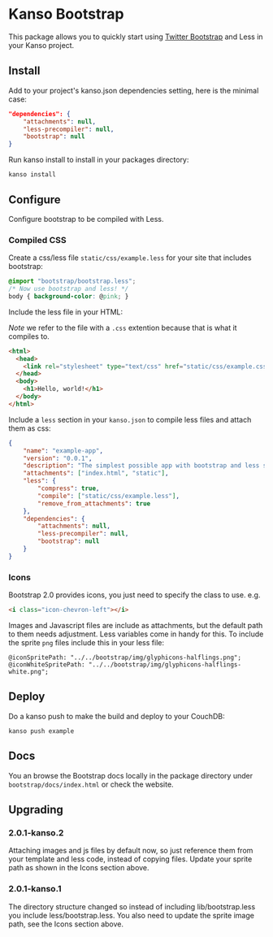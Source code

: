 # Kanso Bootstrap

This package allows you to quickly start using [Twitter
Bootstrap](http://twitter.github.com/bootstrap/) and Less in your Kanso
project. 

## Install

Add to your project's kanso.json dependencies setting, here is the minimal
case:

```json
"dependencies": {
    "attachments": null,
    "less-precompiler": null,
    "bootstrap": null
}
```

Run kanso install to install in your packages directory:

```
kanso install
```

## Configure 

Configure bootstrap to be compiled with Less.

### Compiled CSS

Create a css/less file `static/css/example.less` for your site that
includes bootstrap:

```css
@import "bootstrap/bootstrap.less";
/* Now use bootstrap and less! */
body { background-color: @pink; }
```

Include the less file in your HTML:

*Note* we refer to the file with a `.css` extention because that is what it
compiles to.

```html
<html>
  <head>
    <link rel="stylesheet" type="text/css" href="static/css/example.css" />
  </head>
  <body>
    <h1>Hello, world!</h1>
  </body>
</html>
```

Include a `less` section in your `kanso.json` to compile less files and attach
them as css:

```json
{
    "name": "example-app",
    "version": "0.0.1",
    "description": "The simplest possible app with bootstrap and less support.",
    "attachments": ["index.html", "static"],
    "less": {
        "compress": true,
        "compile": ["static/css/example.less"],
        "remove_from_attachments": true
    },
    "dependencies": {
        "attachments": null,
        "less-precompiler": null,
        "bootstrap": null
    }
}
```

### Icons

Bootstrap 2.0 provides icons, you just need to specify the class to use. e.g.

```html
<i class="icon-chevron-left"></i>
```

Images and Javascript files are include as attachments, but the default path to
them needs adjustment.  Less variables come in handy for this. To include the
sprite `png` files include this in your less file:

```
@iconSpritePath: "../../bootstrap/img/glyphicons-halflings.png";
@iconWhiteSpritePath: "../../bootstrap/img/glyphicons-halflings-white.png";
```

## Deploy

Do a kanso push to make the build and deploy to your CouchDB:

```
kanso push example
```

## Docs

You an browse the Bootstrap docs locally in the package directory under
`bootstrap/docs/index.html` or check the website.

## Upgrading

### 2.0.1-kanso.2

Attaching images and js files by default now, so just reference them from your
template and less code, instead of copying files.  Update your sprite path as
shown in the Icons section above.

### 2.0.1-kanso.1

The directory structure changed so instead of including lib/bootstrap.less you
include less/bootstrap.less. You also need to update the sprite image path, see
the Icons section above.

